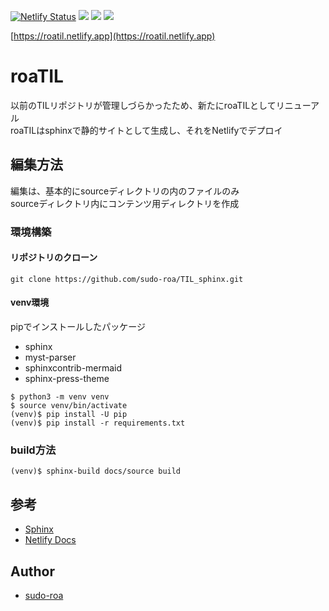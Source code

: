 [![Netlify Status](https://api.netlify.com/api/v1/badges/38b7806e-2069-44f0-a377-07a660e6841c/deploy-status)](https://app.netlify.com/sites/roatil/deploys)
![](https://img.shields.io/badge/github/pipenv/locked/python-version/:v3.7/:hoge)
![](https://img.shields.io/badge/python-3.7-blue.svg)
![](https://img.shields.io/badge/sphinx-4.5.0-blue.svg)

[https://roatil.netlify.app](https://roatil.netlify.app)

# roaTIL
以前のTILリポジトリが管理しづらかったため、新たにroaTILとしてリニューアル<br>
roaTILはsphinxで静的サイトとして生成し、それをNetlifyでデプロイ

## 編集方法
編集は、基本的にsourceディレクトリの内のファイルのみ<br>
sourceディレクトリ内にコンテンツ用ディレクトリを作成<br>

### 環境構築
#### リポジトリのクローン
```
git clone https://github.com/sudo-roa/TIL_sphinx.git
```

#### venv環境
pipでインストールしたパッケージ
- sphinx
- myst-parser
- sphinxcontrib-mermaid
- sphinx-press-theme

```
$ python3 -m venv venv
$ source venv/bin/activate
(venv)$ pip install -U pip
(venv)$ pip install -r requirements.txt
```

### build方法
```
(venv)$ sphinx-build docs/source build
```

## 参考
- [Sphinx](https://www.sphinx-doc.org/en/master/)
- [Netlify Docs](https://docs.netlify.com/)

## Author
- [sudo-roa](https://github.com/sudo-roa)
